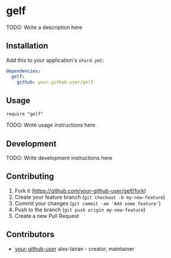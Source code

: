# gelf

TODO: Write a description here

## Installation

Add this to your application's `shard.yml`:

```yaml
dependencies:
  gelf:
    github: your-github-user/gelf
```

## Usage

```crystal
require "gelf"
```

TODO: Write usage instructions here

## Development

TODO: Write development instructions here

## Contributing

1. Fork it (<https://github.com/your-github-user/gelf/fork>)
2. Create your feature branch (`git checkout -b my-new-feature`)
3. Commit your changes (`git commit -am 'Add some feature'`)
4. Push to the branch (`git push origin my-new-feature`)
5. Create a new Pull Request

## Contributors

- [your-github-user](https://github.com/your-github-user) alex-lairan - creator, maintainer
